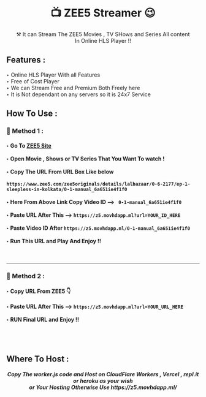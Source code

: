 <h1 align="center">📺 ZEE5 Streamer 😉</h1>

<p align="center"> ⚒ It can Stream The ZEE5 Movies , TV SHows and Series All content <br> In Online HLS Player !!</p>


<h2> Features :</h2>

‣ Online HLS Player With all Features <br>
‣ Free of Cost Player<br>
‣ We can Stream Free and Premium Both Freely here<br>
‣ It is Not dependant on any servers so it is 24x7 Service<br>

## How To Use :

<h3>🔐 Method 1 :</h3>

<h4>
‣ Go To <a href="https://www.zee5.com/">ZEE5 Site</a> <br><br>
‣ Open Movie , Shows or TV Series That You Want To watch ! <br><br>
‣ Copy The URL From URL Box Like below <br><br>
   <code>https://www.zee5.com/zee5originals/details/lalbazaar/0-6-2177/ep-1-sleepless-in-kolkata/0-1-manual_6a651ie4f1f0</code> <br><br>
‣ Here From Above Link Copy Video ID  --> <code> 0-1-manual_6a651ie4f1f0</code> <br><br>
‣ Paste URL After This --> <code>https://z5.movhdapp.ml?url=YOUR_ID_HERE</code><br><br>   
‣ Paste Video ID After <code>https://z5.movhdapp.ml/0-1-manual_6a651ie4f1f0</code> <br><br>
‣ Run This URL and Play And Enjoy !!  

</h4><br>

---
  
  
<h3>🔐 Method 2 :</h3>

<h4>
‣ Copy URL From ZEE5 👇 <br><br>
‣ Paste URL After This --> <code>https://z5.movhdapp.ml?url=YOUR_URL_HERE</code><br><br>
‣ RUN Final URL and Enjoy !!  <br>

</h4>

<br><br>



<h2> Where To Host : </h2>

<h5 align="center"> Copy The worker.js code and Host on CloudFlare Workers , Vercel , repl.it or heroku as your wish <br> or Your Hosting Otherwise Use https://z5.movhdapp.ml/
